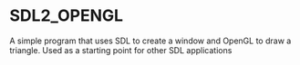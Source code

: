 SDL2_OPENGL
======

A simple program that uses SDL to create a window and OpenGL to draw a triangle. Used as a starting point for other SDL applications

